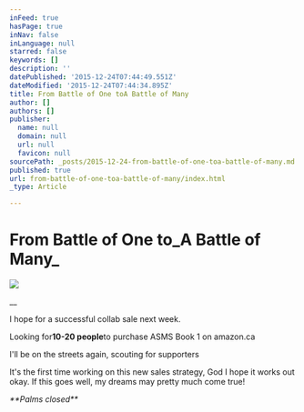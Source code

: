 ```yaml
---
inFeed: true
hasPage: true
inNav: false
inLanguage: null
starred: false
keywords: []
description: ''
datePublished: '2015-12-24T07:44:49.551Z'
dateModified: '2015-12-24T07:44:34.895Z'
title: From Battle of One toA Battle of Many
author: []
authors: []
publisher:
  name: null
  domain: null
  url: null
  favicon: null
sourcePath: _posts/2015-12-24-from-battle-of-one-toa-battle-of-many.md
published: true
url: from-battle-of-one-toa-battle-of-many/index.html
_type: Article

---
```

# From Battle of One to_A Battle of Many_
![](https://the-grid-user-content.s3-us-west-2.amazonaws.com/526240eb-e25a-4899-b766-ab5232c45486.JPG)

__

I hope for a successful collab sale next week. 

Looking for**10-20 people**to purchase ASMS Book 1 on amazon.ca

I'll be on the streets again, scouting for supporters

It's the first time working on this new sales strategy, God I hope it works out okay. If this goes well, my dreams may pretty much come true!

_\*\*Palms closed\*\*_